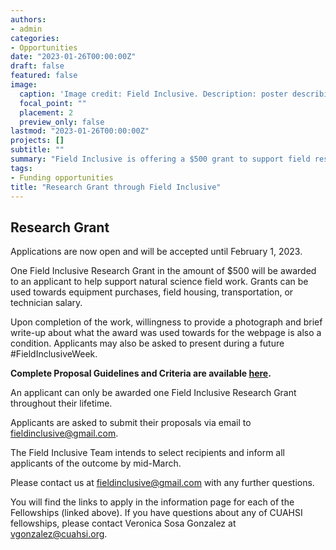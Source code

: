 ```yaml
---
authors:
- admin
categories:
- Opportunities
date: "2023-01-26T00:00:00Z"
draft: false
featured: false
image:
  caption: 'Image credit: Field Inclusive. Description: poster describing grant. Text below.'
  focal_point: ""
  placement: 2
  preview_only: false
lastmod: "2023-01-26T00:00:00Z"
projects: []
subtitle: ""
summary: "Field Inclusive is offering a $500 grant to support field research."
tags:
- Funding opportunities
title: "Research Grant through Field Inclusive"
---
```


## Research Grant

Applications are now open and will be accepted until February 1, 2023.

One Field Inclusive Research Grant in the amount of $500 will be awarded to an applicant to help support natural science field work. Grants can be used towards equipment purchases, field housing, transportation, or technician salary.

Upon completion of the work, willingness to provide a photograph and brief write-up about what the award was used towards for the webpage is also a condition. Applicants may also be asked to present during a future #FieldInclusiveWeek.

**Complete Proposal Guidelines and Criteria are available [here](https://www.fieldinclusive.org/wp-content/uploads/2022/11/FI-Research-Grant-Application-2023.pdf).**

An applicant can only be awarded one Field Inclusive Research Grant throughout their lifetime.

Applicants are asked to submit their proposals via email to fieldinclusive@gmail.com.

The Field Inclusive Team intends to select recipients and inform all applicants of the outcome by mid-March. 

Please contact us at fieldinclusive@gmail.com with any further questions.


You will find the links to apply in the information page for each of the Fellowships (linked above). If you have questions about any of CUAHSI fellowships, please contact Veronica Sosa Gonzalez at vgonzalez@cuahsi.org.